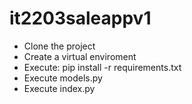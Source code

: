 # it2203saleappv1
- Clone the project
- Create a virtual enviroment
- Execute: pip install -r requirements.txt
- Execute models.py
- Execute index.py
  
